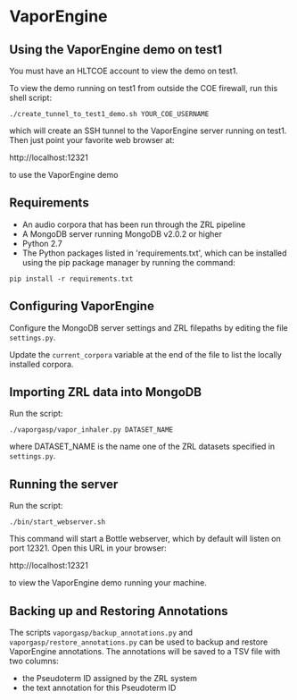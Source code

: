 VaporEngine
===========



Using the VaporEngine demo on test1
-----------------------------------

You must have an HLTCOE account to view the demo on test1.

To view the demo running on test1 from outside the COE firewall, run
this shell script:

```
./create_tunnel_to_test1_demo.sh YOUR_COE_USERNAME
```

which will create an SSH tunnel to the VaporEngine server running on
test1.  Then just point your favorite web browser at:

  http://localhost:12321

to use the VaporEngine demo


Requirements
------------

* An audio corpora that has been run through the ZRL pipeline
* A MongoDB server running MongoDB v2.0.2 or higher
* Python 2.7
* The Python packages listed in 'requirements.txt', which can be installed
  using the pip package manager by running the command:

```
pip install -r requirements.txt
```


Configuring VaporEngine
-----------------------

Configure the MongoDB server settings and ZRL filepaths by editing the
file ```settings.py```.

Update the ```current_corpora``` variable at the end of the file to
list the locally installed corpora.


Importing ZRL data into MongoDB
-------------------------------

Run the script:

```
./vaporgasp/vapor_inhaler.py DATASET_NAME
```

where DATASET_NAME is the name one of the ZRL datasets specified
in ```settings.py```.


Running the server
------------------

Run the script:

```
./bin/start_webserver.sh
```

This command will start a Bottle webserver, which by default will
listen on port 12321.  Open this URL in your browser:

  http://localhost:12321

to view the VaporEngine demo running your machine.


Backing up and Restoring Annotations
------------------------------------

The scripts ```vaporgasp/backup_annotations.py``` and
```vaporgasp/restore_annotations.py``` can be used to backup and
restore VaporEngine annotations.  The annotations will be saved to a
TSV file with two columns:
  * the Pseudoterm ID assigned by the ZRL system
  * the text annotation for this Pseudoterm ID
